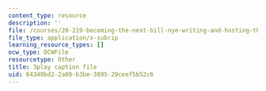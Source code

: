 ```yaml
---
content_type: resource
description: ''
file: /courses/20-219-becoming-the-next-bill-nye-writing-and-hosting-the-educational-show-january-iap-2015/64340bd22a80b3be389529ceef5b52c6_AHJDrCiXNRA.srt
file_type: application/x-subrip
learning_resource_types: []
ocw_type: OCWFile
resourcetype: Other
title: 3play caption file
uid: 64340bd2-2a80-b3be-3895-29ceef5b52c6
---
```

